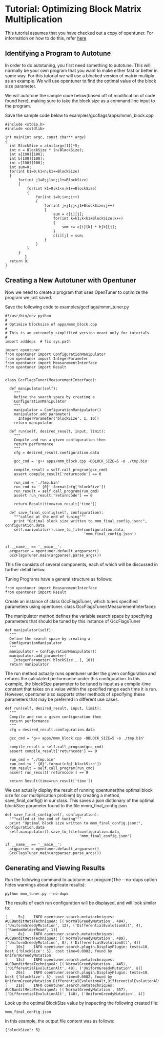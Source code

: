 Tutorial: Optimizing Block Matrix Multiplication
================================================

This tutorial assumes that you have checked out a copy of opentuner. For information on how to do this, refer [here][technique-tutorial]

[technique-tutorial]: http://opentuner.org/tutorial/setup

Identifying a Program to Autotune
---------------------------------

In order to do autotuning, you first need something to autotune. This will normally be your own program that you want to make either fast or better in some way.  For this tutorial we will use a blocked version
of matrix multiply as an example. We will use opentuner to find the optimal value of the block size parameter.

We will autotone the sample code below(based off of modification of code found here), making sure to take the block size as a command line input to the program. 

Save the sample code below to examples/gccflags/apps/mmm_block.cpp

    #include <stdio.h>
    #include <cstdlib>

    int main(int argc, const char** argv)
    {
      int BlockSize = atoi(argv[1])*5;
      int n = BlockSize * (n/BlockSize);
      int a[100][100];
      int b[100][100];
      int c[100][100];
      int sum=0;
      for(int k1=0;k1<n;k1+=BlockSize)
      {
          for(int j1=0;j1<n;j1+=BlockSize)
          {
              for(int k1=0;k1<n;k1+=BlockSize)
              {
                  for(int i=0;i<n;i++)
                  {
                      for(int j=j1;j<j1+BlockSize;j++)
                      {
                          sum = c[i][j];
                          for(int k=k1;k<k1+BlockSize;k++)
                          {               
                              sum += a[i][k] * b[k][j];
                          }
                          c[i][j] = sum;
                      }
                  }
              }
          }
             }
      return 0;
    }

Creating a New Autotuner with Opentuner
------------------------------------
Now we need to create a program that uses OpenTuner to optimize the program we just saved.

Save the following code to examples/gccflags/mmm_tuner.py

    #!/usr/bin/env python
    #
    # Optimize blocksize of apps/mmm_block.cpp
    #
    # This is an extremely simplified version meant only for tutorials
    #
    import adddeps  # fix sys.path

    import opentuner
    from opentuner import ConfigurationManipulator
    from opentuner import IntegerParameter
    from opentuner import MeasurementInterface
    from opentuner import Result


    class GccFlagsTuner(MeasurementInterface):

      def manipulator(self):
        """
        Define the search space by creating a
        ConfigurationManipulator
        """
        manipulator = ConfigurationManipulator()
        manipulator.add_parameter(
          IntegerParameter('blockSize', 1, 10))
        return manipulator

      def run(self, desired_result, input, limit):
        """
        Compile and run a given configuration then
        return performance
        """
        cfg = desired_result.configuration.data

        gcc_cmd = 'g++ apps/mmm_block.cpp -DBLOCK_SIZE=5 -o ./tmp.bin'   

        compile_result = self.call_program(gcc_cmd)
        assert compile_result['returncode'] == 0

        run_cmd = './tmp.bin'
        run_cmd += ' {0}'.format(cfg['blockSize'])
        run_result = self.call_program(run_cmd)
        assert run_result['returncode'] == 0

        return Result(time=run_result['time'])

      def save_final_config(self, configuration):
        """called at the end of tuning"""
        print "Optimal block size written to mmm_final_config.json:", configuration.data
        self.manipulator().save_to_file(configuration.data,
                                        'mmm_final_config.json')


    if __name__ == '__main__':
      argparser = opentuner.default_argparser()
      GccFlagsTuner.main(argparser.parse_args())

This file consists of several components, each of which will be discussed in further detail below.

Tuning Programs have a general structure as follows:

    from opentuner import MeasurementInterface
    from opentuner import Result

Create an instance of class GccFlagsTuner, which tunes specified parameters using opentuner.
    class GccFlagsTuner(MeasurementInterface):

The manipulator method defines the variable search space by specifying parameters that should be tuned by this instance of GccFlagsTuner

    def manipulator(self):
      """
      Define the search space by creating a
      ConfigurationManipulator
      """
      manipulator = ConfigurationManipulator()
      manipulator.add_parameter(
        IntegerParameter('blockSize', 1, 10))
      return manipulator

The run method actually runs opentuner under the given configuration and returns the calculated performance under this configuration. In this example, the blockSize parameter to be tuned is input as a compile-time constant that takes on a value within the specified range each time it is run. However, opentuner also supports other methods of specifying these parameters that may be preferred in different use cases.

    def run(self, desired_result, input, limit):
      """
      Compile and run a given configuration then
      return performance
      """
      cfg = desired_result.configuration.data

      gcc_cmd = 'g++ apps/mmm_block.cpp -DBLOCK_SIZE=5 -o ./tmp.bin'  

      compile_result = self.call_program(gcc_cmd)
      assert compile_result['returncode'] == 0

      run_cmd = './tmp.bin'
      run_cmd += ' {0}'.format(cfg['blockSize'])
      run_result = self.call_program(run_cmd)
      assert run_result['returncode'] == 0

      return Result(time=run_result['time'])

We can actually display the result of running opentuner(the optimal block size for our multiplication problem) by creating a method, save_final_config() in our class. This saves a json dictionary of the optimal blockSize parameter found to the file mmm_final_config.json

    def save_final_config(self, configuration):
      """called at the end of tuning"""
      print "Optimal block size written to mmm_final_config.json:", configuration.data
      self.manipulator().save_to_file(configuration.data,
                                      'mmm_final_config.json')

    if __name__ == '__main__':
      argparser = opentuner.default_argparser()
      GccFlagsTuner.main(argparser.parse_args())

Generating and Viewing Results
------------------------------

Run the following command to autotune our program(The --no-dups option hides warnings about duplicate results):
    
    python mmm_tuner.py --no-dups

The results of each run configuration will be displayed, and will look similar to:
    
    [     5s]    INFO opentuner.search.metatechniques: AUCBanditMetaTechniqueA: [('NormalGreedyMutation', 484), ('UniformGreedyMutation', 12), ('DifferentialEvolutionAlt', 4), ('RandomNelderMead', 1)]
    [     8s]    INFO opentuner.search.metatechniques: AUCBanditMetaTechniqueA: [('NormalGreedyMutation', 489), ('UniformGreedyMutation', 8), ('DifferentialEvolutionAlt', 4)]
    [    10s]    INFO opentuner.search.plugin.DisplayPlugin: tests=10, best {'blockSize': 5}, cost time=0.0082, found by UniformGreedyMutation
    [    13s]    INFO opentuner.search.metatechniques: AUCBanditMetaTechniqueA: [('NormalGreedyMutation', 445), ('DifferentialEvolutionAlt', 48), ('UniformGreedyMutation', 8)]
    [    20s]    INFO opentuner.search.plugin.DisplayPlugin: tests=10, best {'blockSize': 5}, cost time=0.0082, found by UniformGreedyMutation,DifferentialEvolutionAlt,DifferentialEvolutionAlt,DifferentialEvolutionAlt,DifferentialEvolutionAlt,DifferentialEvolutionAlt,DifferentialEvolutionAlt,DifferentialEvolutionAlt,DifferentialEvolutionAlt,DifferentialEvolutionAlt,DifferentialEvolutionAlt,DifferentialEvolutionAlt,DifferentialEvolutionAlt,DifferentialEvolutionAlt,DifferentialEvolutionAlt,DifferentialEvolutionAlt,DifferentialEvolutionAlt,DifferentialEvolutionAlt,DifferentialEvolutionAlt,DifferentialEvolutionAlt,DifferentialEvolutionAlt,DifferentialEvolutionAlt,DifferentialEvolutionAlt,DifferentialEvolutionAlt,DifferentialEvolutionAlt,DifferentialEvolutionAlt,DifferentialEvolutionAlt,DifferentialEvolutionAlt,DifferentialEvolutionAlt,DifferentialEvolutionAlt
    [    21s]    INFO opentuner.search.metatechniques: AUCBanditMetaTechniqueA: [('NormalGreedyMutation', 357), ('DifferentialEvolutionAlt', 140), ('UniformGreedyMutation', 4)]


Look up the optimal BlockSize value by inspecting the following created file:
    
    mmm_final_config.json

In this example, the output file content was as follows:

    {"blockSize": 5}
